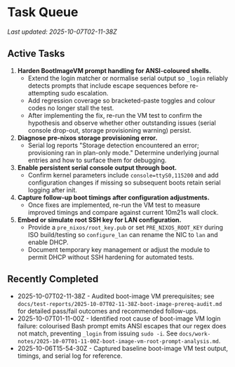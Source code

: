# Task Queue

_Last updated: 2025-10-07T02-11-38Z_

## Active Tasks

1. **Harden BootImageVM prompt handling for ANSI-coloured shells.**
   - Extend the login matcher or normalise serial output so `_login` reliably detects prompts that include escape sequences before re-attempting sudo escalation.
   - Add regression coverage so bracketed-paste toggles and colour codes no longer stall the test.
   - After implementing the fix, re-run the VM test to confirm the hypothesis and observe whether other outstanding issues (serial console drop-out, storage provisioning warning) persist.
2. **Diagnose pre-nixos storage provisioning error.**
   - Serial log reports "Storage detection encountered an error; provisioning ran in plan-only mode." Determine underlying journal entries and how to surface them for debugging.
3. **Enable persistent serial console output through boot.**
   - Confirm kernel parameters include `console=ttyS0,115200` and add configuration changes if missing so subsequent boots retain serial logging after init.
4. **Capture follow-up boot timings after configuration adjustments.**
   - Once fixes are implemented, re-run the VM test to measure improved timings and compare against current 10m21s wall clock.
5. **Embed or simulate root SSH key for LAN configuration.**
   - Provide a `pre_nixos/root_key.pub` or set `PRE_NIXOS_ROOT_KEY` during ISO build/testing so `configure_lan` can rename the NIC to `lan` and enable DHCP.
   - Document temporary key management or adjust the module to permit DHCP without SSH hardening for automated tests.

## Recently Completed

- 2025-10-07T02-11-38Z - Audited boot-image VM prerequisites; see `docs/test-reports/2025-10-07T02-11-38Z-boot-image-prereq-audit.md` for detailed pass/fail outcomes and recommended follow-ups.
- 2025-10-07T01-11-00Z - Identified root cause of boot-image VM login failure: colourised Bash prompt emits ANSI escapes that our regex does not match, preventing `_login` from issuing `sudo -i`. See `docs/work-notes/2025-10-07T01-11-00Z-boot-image-vm-root-prompt-analysis.md`.
- 2025-10-06T15-54-30Z - Captured baseline boot-image VM test output, timings, and serial log for reference.
